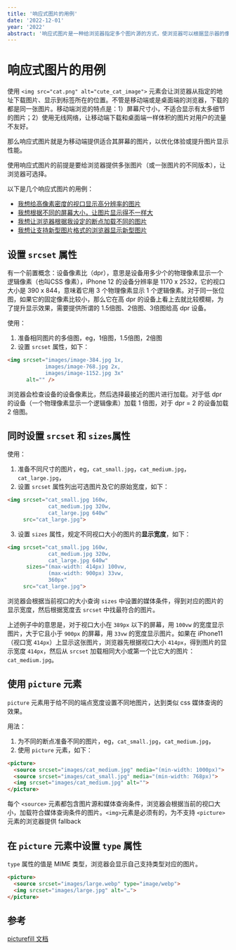 ```yaml
---
title: '响应式图片的用例'
date: '2022-12-01'
year: '2022'
abstract: '响应式图片是一种给浏览器指定多个图片源的方式，使浏览器可以根据显示器的像素密度、页面中图片元素大小等条件加载合适的图片，达到降低带宽使用、提升浏览体验的效果'
---
```


# 响应式图片的用例

使用 `<img src="cat.png" alt="cute_cat_image">` 元素会让浏览器从指定的地址下载图片、显示到标签所在的位置。不管是移动端或是桌面端的浏览器，下载的都是同一张图片。移动端浏览的特点是：1）屏幕尺寸小，不适合显示有太多细节的图片；2）使用无线网络，让移动端下载和桌面端一样体积的图片对用户的流量不友好。

那么响应式图片就是为移动端提供适合其屏幕的图片，以优化体验或提升图片显示性能。

使用响应式图片的前提是要给浏览器提供多张图片（或一张图片的不同版本），让浏览器可选择。

以下是几个响应式图片的用例：

- <a href="#srcset">我想给高像素密度的视口显示高分辨率的图片</a>
- <a href="#srcset-sizes">我想根据不同的屏幕大小，让图片显示得不一样大</a>
- <a href="#picture">我想让浏览器根据我设定的断点加载不同的图片</a>
- <a href="#picture-type">我想让支持新型图片格式的浏览器显示新型图片</a>

## <h2 id="srcset">设置 `srcset` 属性</h2>

有一个前置概念：设备像素比（dpr），意思是设备用多少个的物理像素显示一个逻辑像素（也叫CSS 像素），iPhone 12 的设备分辨率是 1170 x 2532，它的视口大小是 390 x 844，意味着它用 3 个物理像素显示 1 个逻辑像素。对于同一张位图，如果它的固定像素比较小，那么它在高 dpr 的设备上看上去就比较模糊，为了提升显示效果，需要提供所谓的 1.5倍图、2倍图、3倍图给高 dpr 设备。

使用：
  1. 准备相同图片的多倍图，eg，1倍图，1.5倍图，2倍图
  2. 设置 `srcset` 属性，如下：

```html
<img srcset="images/image-384.jpg 1x,
            images/image-768.jpg 2x,
            images/image-1152.jpg 3x"
      alt="" />
```

浏览器会检查设备的设备像素比，然后选择最接近的图片进行加载。对于低 dpr 的设备（一个物理像素显示一个逻辑像素）加载 1 倍图，对于 dpr = 2 的设备加载 2 倍图。

## <h2 id="srcset-sizes">同时设置 `srcset` 和 `sizes`属性</h2>

使用：

1. 准备不同尺寸的图片，eg，`cat_small.jpg`，`cat_medium.jpg`，`cat_large.jpg`，
2. 设置 `srcset` 属性列出可选图片及它的原始宽度，如下：

```html
<img srcset="cat_small.jpg 160w,
             cat_medium.jpg 320w,
             cat_large.jpg 640w"
     src="cat_large.jpg">
```

3. 设置 `sizes` 属性，规定不同视口大小的图片的**显示宽度**，如下：

```html
<img srcset="cat_small.jpg 160w,
             cat_medium.jpg 320w,
             cat_large.jpg 640w"
      sizes="(max-width: 414px) 100vw,
             (max-width: 900px) 33vw,
             360px"
     src="cat_large.jpg">
```

浏览器会根据当前视口的大小查询 `sizes` 中设置的媒体条件，得到对应的图片的显示宽度，然后根据宽度去 `srcset` 中找最符合的图片。

上述例子中的意思是，对于视口大小在 `389px` 以下的屏幕，用 `100vw` 的宽度显示图片，大于它且小于 `900px` 的屏幕，用 `33vw` 的宽度显示图片。如果在 iPhone11（视口宽 `414px`）上显示这张图片，浏览器先根据视口大小 `414px`，得到图片的显示宽度 `414px`，然后从 `srcset` 加载相同大小或第一个比它大的图片：`cat_medium.jpg`。

## <h2 id="picture">使用 `picture` 元素</h2>

`picture` 元素用于给不同的端点宽度设置不同地图片，达到类似 css 媒体查询的效果。

用法：

1. 为不同的断点准备不同的图片，eg，`cat_small.jpg`，`cat_medium.jpg`，
2. 使用 `picture` 元素，如下：

```html
<picture>
  <source srcset="images/cat_medium.jpg" media="(min-width: 1000px)">
  <source srcset="images/cat_small.jpg" media="(min-width: 768px)">
  <img srcset="images/cat_medium.jpg" alt="">
</picture>
```

每个 `<source>` 元素都包含图片源和媒体查询条件，浏览器会根据当前的视口大小，加载符合媒体查询条件的图片。`<img>`元素是必须有的，为不支持 `<picture>` 元素的浏览器提供 fallback

## <h2 id="picture-type">在 `picture` 元素中设置 `type` 属性</h2>

`type` 属性的值是 MIME 类型，浏览器会显示自己支持类型对应的图片。

```html
<picture>
  <source srcset="images/large.webp" type="image/webp">
  <img srcset="images/large.jpg" alt="…">
</picture>
```

## 参考

[picturefill 文档](http://scottjehl.github.io/picturefill/)